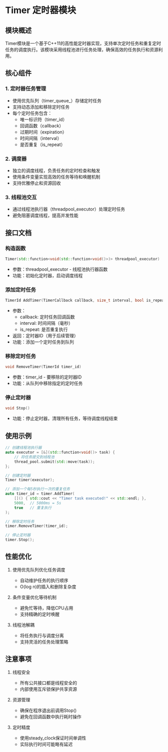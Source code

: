 # Timer 定时器模块

## 模块概述

Timer模块是一个基于C++11的高性能定时器实现，支持单次定时任务和重复定时任务的调度执行。该模块采用线程池进行任务处理，确保高效的任务执行和资源利用。

## 核心组件

### 1. 定时器任务管理
- 使用优先队列（timer_queue_）存储定时任务
- 支持动态添加和移除定时任务
- 每个定时任务包含：
  - 唯一标识符（timer_id）
  - 回调函数（callback）
  - 过期时间（expiration）
  - 时间间隔（interval）
  - 是否重复（is_repeat）

### 2. 调度器
- 独立的调度线程，负责任务的定时检查和触发
- 使用条件变量实现高效的任务等待和唤醒机制
- 支持优雅停止和资源回收

### 3. 线程池交互
- 通过线程池执行器（threadpool_executor）处理定时任务
- 避免阻塞调度线程，提高并发性能

## 接口文档

### 构造函数
```cpp
Timer(std::function<void(std::function<void()>)> threadpool_executor)
```
- 参数：threadpool_executor - 线程池执行器函数
- 功能：初始化定时器，启动调度线程

### 添加定时任务
```cpp
TimerId AddTimer(TimerCallback callback, size_t interval, bool is_repeat)
```
- 参数：
  - callback: 定时任务回调函数
  - interval: 时间间隔（毫秒）
  - is_repeat: 是否重复执行
- 返回：定时器ID（用于后续管理）
- 功能：添加一个定时任务到队列

### 移除定时任务
```cpp
void RemoveTimer(TimerId timer_id)
```
- 参数：timer_id - 要移除的定时器ID
- 功能：从队列中移除指定的定时任务

### 停止定时器
```cpp
void Stop()
```
- 功能：停止定时器，清理所有任务，等待调度线程结束

## 使用示例

```cpp
// 创建线程池执行器
auto executor = [&](std::function<void()> task) {
    // 将任务提交到线程池
    thread_pool.submit(std::move(task));
};

// 创建定时器
Timer timer(executor);

// 添加一个每5秒执行一次的重复任务
auto timer_id = timer.AddTimer(
    []() { std::cout << "Timer task executed!" << std::endl; },
    5000,  // 5000ms = 5s
    true   // 重复执行
);

// 移除定时任务
timer.RemoveTimer(timer_id);

// 停止定时器
timer.Stop();
```

## 性能优化

1. 使用优先队列优化任务调度
   - 自动维护任务的执行顺序
   - O(log n)的插入和删除复杂度

2. 条件变量优化等待机制
   - 避免忙等待，降低CPU占用
   - 支持精确的定时唤醒

3. 线程池解耦
   - 将任务执行与调度分离
   - 支持灵活的任务处理策略

## 注意事项

1. 线程安全
   - 所有公共接口都是线程安全的
   - 内部使用互斥锁保护共享资源

2. 资源管理
   - 确保在程序退出前调用Stop()
   - 避免在回调函数中执行耗时操作

3. 定时精度
   - 使用steady_clock保证时间单调性
   - 实际执行时间可能略有延迟